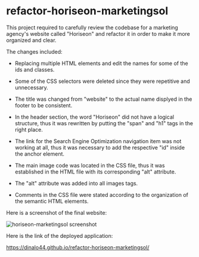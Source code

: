 # refactor-horiseon-marketingsol

This project required to carefully review the codebase for a marketing agency's website called "Horiseon" and refactor it in order to make it more organized and clear.

The changes included:

- Replacing multiple HTML elements and edit the names for some of the ids and classes. 

- Some of the CSS selectors were deleted since they were repetitive and unnecessary.
  
- The title was changed from "website" to the actual name displyed in the footer to be consistent.
 
- In the header section, the word "Horiseon" did not have a logical structure, thus it was rewritten by putting the "span" and  "h1" tags in the right place. 

- The link for the Search Engine Optimization navigation item was not working at all, thus it was necessary to add the respective "id" inside the anchor element.
  
- The main image code was located in the CSS file, thus it was established in the HTML file with its corresponding "alt" attribute.

- The "alt" attribute was added into all images tags.

- Comments in the CSS file were stated according to the organization of the semantic HTML elements. 


Here is a screenshot of the final website:

![horiseon-marketingsol screenshot](https://github.com/DinaLo44/refactor-horiseon-marketingsol/blob/main/Horiseon%20screenshot.png)



Here is the link of the deployed application:

https://dinalo44.github.io/refactor-horiseon-marketingsol/

